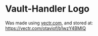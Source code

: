 # Vault-Handler Logo

Was made using [vectr.com](https://vectr.com), and stored at: https://vectr.com/otaviof/b1wzY4BMIQ
